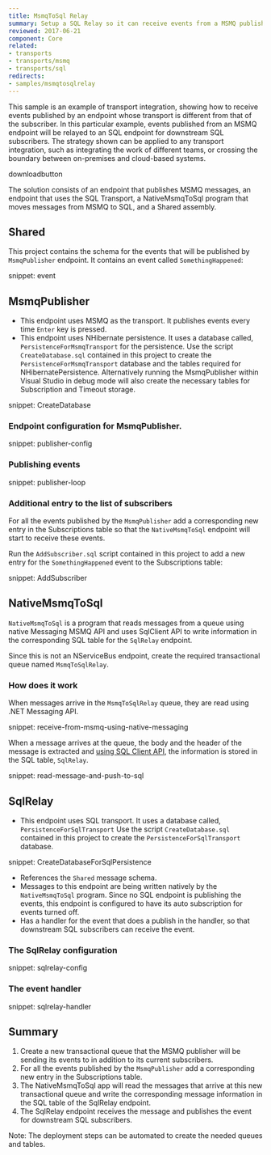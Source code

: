 ```yaml
---
title: MsmqToSql Relay
summary: Setup a SQL Relay so it can receive events from a MSMQ publisher.
reviewed: 2017-06-21
component: Core
related:
- transports
- transports/msmq
- transports/sql
redirects:
- samples/msmqtosqlrelay
---
```


This sample is an example of transport integration, showing how to receive events published by an endpoint whose transport is different from that of the subscriber. In this particular example, events published from an MSMQ endpoint will be relayed to an SQL endpoint for downstream SQL subscribers. The strategy shown can be applied to any transport integration, such as integrating the work of different teams, or crossing the boundary between on-premises and cloud-based systems.

downloadbutton

The solution consists of an endpoint that publishes MSMQ messages, an endpoint that uses the SQL Transport, a NativeMsmqToSql program that moves messages from MSMQ to SQL, and a Shared assembly.


## Shared

This project contains the schema for the events that will be published by `MsmqPublisher` endpoint. It contains an event called `SomethingHappened`:

snippet: event


## MsmqPublisher

 * This endpoint uses MSMQ as the transport. It publishes events every time `Enter` key is pressed.
 * This endpoint uses NHibernate persistence. It uses a database called, `PersistenceForMsmqTransport` for the persistence. Use the script `CreateDatabase.sql` contained in this project to create the `PersistenceForMsmqTransport` database and the tables required for NHibernatePersistence. Alternatively running the MsmqPublisher within Visual Studio in debug mode will also create the necessary tables for Subscription and Timeout storage.

snippet: CreateDatabase


### Endpoint configuration for MsmqPublisher.

snippet: publisher-config


### Publishing events

snippet: publisher-loop


### Additional entry to the list of subscribers

For all the events published by the `MsmqPublisher` add a corresponding new entry in the Subscriptions table so that the `NativeMsmqToSql` endpoint will start to receive these events.

Run the `AddSubscriber.sql` script contained in this project to add a new entry for the `SomethingHappened` event to the Subscriptions table:

snippet: AddSubscriber


## NativeMsmqToSql

`NativeMsmqToSql` is a program that reads messages from a queue using native Messaging MSMQ API and uses SqlClient API to write information in the corresponding SQL table for the `SqlRelay` endpoint.

Since this is not an NServiceBus endpoint, create the required transactional queue named `MsmqToSqlRelay`.


### How does it work

When messages arrive in the `MsmqToSqlRelay` queue, they are read using .NET Messaging API.

snippet: receive-from-msmq-using-native-messaging

When a message arrives at the queue, the body and the header of the message is extracted and [using SQL Client API](/transports/sql/operations-scripting.md), the information is stored in the SQL table, `SqlRelay`. 

snippet: read-message-and-push-to-sql


## SqlRelay

 * This endpoint uses SQL transport. It uses a database called, `PersistenceForSqlTransport` Use the script `CreateDatabase.sql` contained in this project to create the `PersistenceForSqlTransport` database.

snippet: CreateDatabaseForSqlPersistence

 * References the `Shared` message schema.
 * Messages to this endpoint are being written natively by the `NativeMsmqToSql` program. Since no SQL endpoint is publishing the events,  this endpoint is configured to have its auto subscription for events turned off.
 * Has a handler for the event that does a publish in the handler, so that downstream SQL subscribers can receive the event.


### The SqlRelay configuration

snippet: sqlrelay-config


### The event handler

snippet: sqlrelay-handler


## Summary

 1. Create a new transactional queue that the MSMQ publisher will be sending its events to in addition to its current subscribers.
 1. For all the events published by the `MsmqPublisher` add a corresponding new entry in the Subscriptions table.
 1. The NativeMsmqToSql app will read the messages that arrive at this new transactional queue and write the corresponding message information in the SQL table of the SqlRelay endpoint.
 1. The SqlRelay endpoint receives the message and publishes the event for downstream SQL subscribers.

Note: The deployment steps can be automated to create the needed queues and tables.
